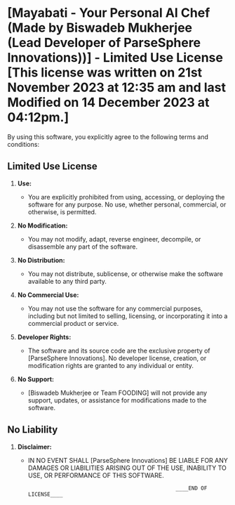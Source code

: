 # [Mayabati - Your Personal AI Chef (Made by Biswadeb Mukherjee (Lead Developer of ParseSphere Innovations))] - Limited Use License [This license was written on 21st November 2023 at 12:35 am and last Modified on 14 December 2023 at 04:12pm.]

By using this software, you explicitly agree to the following terms and conditions:

## Limited Use License

1. **Use:**
   - You are explicitly prohibited from using, accessing, or deploying the software for any purpose. No use, whether personal, commercial, or otherwise, is permitted.

2. **No Modification:**
   - You may not modify, adapt, reverse engineer, decompile, or disassemble any part of the software.

3. **No Distribution:**
   - You may not distribute, sublicense, or otherwise make the software available to any third party.

4. **No Commercial Use:**
   - You may not use the software for any commercial purposes, including but not limited to selling, licensing, or incorporating it into a commercial product or service.

5. **Developer Rights:**
   - The software and its source code are the exclusive property of [ParseSphere Innovations]. No developer license, creation, or modification rights are granted to any individual or entity.

6. **No Support:**
   - [Biswadeb Mukherjee or Team FOODING] will not provide any support, updates, or assistance for modifications made to the software.

## No Liability

1. **Disclaimer:**
   - IN NO EVENT SHALL [ParseSphere Innovations] BE LIABLE FOR ANY DAMAGES OR LIABILITIES ARISING OUT OF THE USE, INABILITY TO USE, OR PERFORMANCE OF THIS SOFTWARE.

                                                        ____END OF LICENSE____
